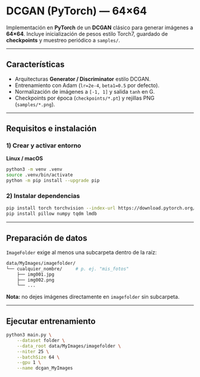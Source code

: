 # DCGAN (PyTorch) — 64×64

Implementación en **PyTorch** de un **DCGAN** clásico para generar imágenes a **64×64**. Incluye inicialización de pesos estilo Torch7, guardado de **checkpoints** y muestreo periódico a `samples/`.

---

## Características

- Arquitecturas **Generator / Discriminator** estilo DCGAN.
- Entrenamiento con Adam (`lr=2e-4`, `beta1=0.5` por defecto).
- Normalización de imágenes a `[-1, 1]` y salida `tanh` en G.
- Checkpoints por época (`checkpoints/*.pt`) y rejillas PNG (`samples/*.png`).

---

## Requisitos e instalación

### 1) Crear y activar entorno

**Linux / macOS**

```bash
python3 -m venv .venv
source .venv/bin/activate
python -m pip install --upgrade pip
```

### 2) Instalar dependencias

```bash
pip install torch torchvision --index-url https://download.pytorch.org/whl/cu121
pip install pillow numpy tqdm lmdb
```

---

## Preparación de datos

`ImageFolder` exige al menos una subcarpeta dentro de la raíz:

```bash
data/MyImages/imagefolder/
└── cualquier_nombre/     # p. ej. "mis_fotos"
    ├── img001.jpg
    ├── img002.png
    └── ...
```

**Nota:** no dejes imágenes directamente en `imagefolder` sin subcarpeta.

---

## Ejecutar entrenamiento

```bash
python3 main.py \
    --dataset folder \
    --data_root data/MyImages/imagefolder \
    --niter 25 \
    --batchSize 64 \
    --gpu 1 \
    --name dcgan_MyImages
```
